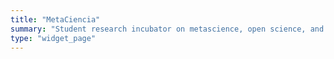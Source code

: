 ```yaml
---
title: "MetaCiencia"
summary: "Student research incubator on metascience, open science, and reproducibility"
type: "widget_page"
---
```


